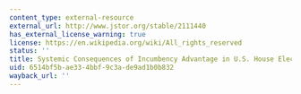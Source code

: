 ```yaml
---
content_type: external-resource
external_url: http://www.jstor.org/stable/2111440
has_external_license_warning: true
license: https://en.wikipedia.org/wiki/All_rights_reserved
status: ''
title: Systemic Consequences of Incumbency Advantage in U.S. House Elections
uid: 6514bf5b-ae33-4bbf-9c3a-de9ad1b0b832
wayback_url: ''
---
```

